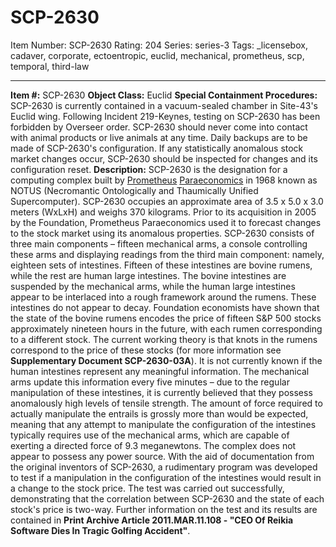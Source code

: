 # SCP-2630
Item Number: SCP-2630
Rating: 204
Series: series-3
Tags: _licensebox, cadaver, corporate, ectoentropic, euclid, mechanical, prometheus, scp, temporal, third-law

---

**Item #:** SCP-2630
**Object Class:** Euclid
**Special Containment Procedures:** SCP-2630 is currently contained in a vacuum-sealed chamber in Site-43's Euclid wing. Following Incident 219-Keynes, testing on SCP-2630 has been forbidden by Overseer order. SCP-2630 should never come into contact with animal products or live animals at any time.
Daily backups are to be made of SCP-2630's configuration. If any statistically anomalous stock market changes occur, SCP-2630 should be inspected for changes and its configuration reset.
**Description:** SCP-2630 is the designation for a computing complex built by [Prometheus](/prometheus-labs-hub) [Paraeconomics](/scp-2308) in 1968 known as NOTUS (Necromantic Ontologically and Thaumically Unified Supercomputer). SCP-2630 occupies an approximate area of 3.5 x 5.0 x 3.0 meters (WxLxH) and weighs 370 kilograms. Prior to its acquisition in 2005 by the Foundation, Prometheus Paraeconomics used it to forecast changes to the stock market using its anomalous properties.
SCP-2630 consists of three main components – fifteen mechanical arms, a console controlling these arms and displaying readings from the third main component: namely, eighteen sets of intestines. Fifteen of these intestines are bovine rumens, while the rest are human large intestines. The bovine intestines are suspended by the mechanical arms, while the human large intestines appear to be interlaced into a rough framework around the rumens. These intestines do not appear to decay.
Foundation economists have shown that the state of the bovine rumens encodes the price of fifteen S&P 500 stocks approximately nineteen hours in the future, with each rumen corresponding to a different stock. The current working theory is that knots in the rumens correspond to the price of these stocks (for more information see **Supplementary Document SCP-2630-03A**). It is not currently known if the human intestines represent any meaningful information.
The mechanical arms update this information every five minutes – due to the regular manipulation of these intestines, it is currently believed that they possess anomalously high levels of tensile strength. The amount of force required to actually manipulate the entrails is grossly more than would be expected, meaning that any attempt to manipulate the configuration of the intestines typically requires use of the mechanical arms, which are capable of exerting a directed force of 9.3 meganewtons. The complex does not appear to possess any power source.
With the aid of documentation from the original inventors of SCP-2630, a rudimentary program was developed to test if a manipulation in the configuration of the intestines would result in a change to the stock price. The test was carried out successfully, demonstrating that the correlation between SCP-2630 and the state of each stock's price is two-way. Further information on the test and its results are contained in **Print Archive Article 2011.MAR.11.108 - "CEO Of Reikia Software Dies In Tragic Golfing Accident"**.